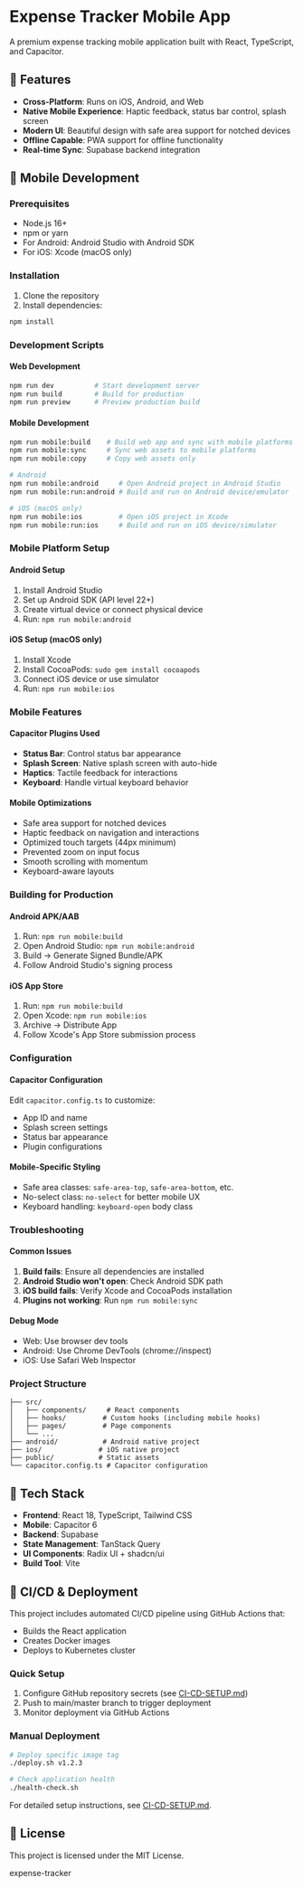 # Expense Tracker Mobile App

A premium expense tracking mobile application built with React, TypeScript, and Capacitor.

## 🚀 Features

- **Cross-Platform**: Runs on iOS, Android, and Web
- **Native Mobile Experience**: Haptic feedback, status bar control, splash screen
- **Modern UI**: Beautiful design with safe area support for notched devices
- **Offline Capable**: PWA support for offline functionality
- **Real-time Sync**: Supabase backend integration

## 📱 Mobile Development

### Prerequisites

- Node.js 16+ 
- npm or yarn
- For Android: Android Studio with Android SDK
- For iOS: Xcode (macOS only)

### Installation

1. Clone the repository
2. Install dependencies:
```bash
npm install
```

### Development Scripts

#### Web Development
```bash
npm run dev          # Start development server
npm run build        # Build for production
npm run preview      # Preview production build
```

#### Mobile Development
```bash
npm run mobile:build    # Build web app and sync with mobile platforms
npm run mobile:sync     # Sync web assets to mobile platforms
npm run mobile:copy     # Copy web assets only

# Android
npm run mobile:android     # Open Android project in Android Studio
npm run mobile:run:android # Build and run on Android device/emulator

# iOS (macOS only)
npm run mobile:ios         # Open iOS project in Xcode
npm run mobile:run:ios     # Build and run on iOS device/simulator
```

### Mobile Platform Setup

#### Android Setup
1. Install Android Studio
2. Set up Android SDK (API level 22+)
3. Create virtual device or connect physical device
4. Run: `npm run mobile:android`

#### iOS Setup (macOS only)
1. Install Xcode
2. Install CocoaPods: `sudo gem install cocoapods`
3. Connect iOS device or use simulator
4. Run: `npm run mobile:ios`

### Mobile Features

#### Capacitor Plugins Used
- **Status Bar**: Control status bar appearance
- **Splash Screen**: Native splash screen with auto-hide
- **Haptics**: Tactile feedback for interactions
- **Keyboard**: Handle virtual keyboard behavior

#### Mobile Optimizations
- Safe area support for notched devices
- Haptic feedback on navigation and interactions
- Optimized touch targets (44px minimum)
- Prevented zoom on input focus
- Smooth scrolling with momentum
- Keyboard-aware layouts

### Building for Production

#### Android APK/AAB
1. Run: `npm run mobile:build`
2. Open Android Studio: `npm run mobile:android`
3. Build → Generate Signed Bundle/APK
4. Follow Android Studio's signing process

#### iOS App Store
1. Run: `npm run mobile:build`
2. Open Xcode: `npm run mobile:ios`
3. Archive → Distribute App
4. Follow Xcode's App Store submission process

### Configuration

#### Capacitor Configuration
Edit `capacitor.config.ts` to customize:
- App ID and name
- Splash screen settings
- Status bar appearance
- Plugin configurations

#### Mobile-Specific Styling
- Safe area classes: `safe-area-top`, `safe-area-bottom`, etc.
- No-select class: `no-select` for better mobile UX
- Keyboard handling: `keyboard-open` body class

### Troubleshooting

#### Common Issues
1. **Build fails**: Ensure all dependencies are installed
2. **Android Studio won't open**: Check Android SDK path
3. **iOS build fails**: Verify Xcode and CocoaPods installation
4. **Plugins not working**: Run `npm run mobile:sync`

#### Debug Mode
- Web: Use browser dev tools
- Android: Use Chrome DevTools (chrome://inspect)
- iOS: Use Safari Web Inspector

### Project Structure
```
├── src/
│   ├── components/     # React components
│   ├── hooks/         # Custom hooks (including mobile hooks)
│   ├── pages/         # Page components
│   └── ...
├── android/           # Android native project
├── ios/              # iOS native project
├── public/           # Static assets
└── capacitor.config.ts # Capacitor configuration
```

## 🔧 Tech Stack

- **Frontend**: React 18, TypeScript, Tailwind CSS
- **Mobile**: Capacitor 6
- **Backend**: Supabase
- **State Management**: TanStack Query
- **UI Components**: Radix UI + shadcn/ui
- **Build Tool**: Vite

## 🚢 CI/CD & Deployment

This project includes automated CI/CD pipeline using GitHub Actions that:
- Builds the React application
- Creates Docker images
- Deploys to Kubernetes cluster

### Quick Setup
1. Configure GitHub repository secrets (see [CI-CD-SETUP.md](./CI-CD-SETUP.md))
2. Push to main/master branch to trigger deployment
3. Monitor deployment via GitHub Actions

### Manual Deployment
```bash
# Deploy specific image tag
./deploy.sh v1.2.3

# Check application health
./health-check.sh
```

For detailed setup instructions, see [CI-CD-SETUP.md](./CI-CD-SETUP.md).

## 📄 License

This project is licensed under the MIT License.

expense-tracker
